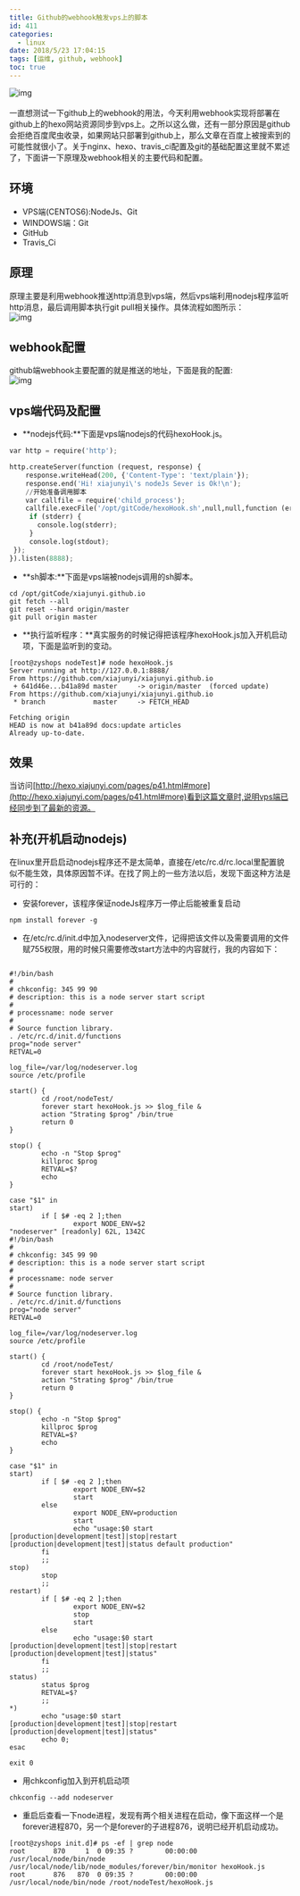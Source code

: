 ```yaml
---
title: Github的webhook触发vps上的脚本
id: 411
categories:
  - linux
date: 2018/5/23 17:04:15     
tags: [运维, github, webhook]
toc: true
---
```

![img](/img/xjy/webhook001s.jpg)<br/><br/>
一直想测试一下github上的webhook的用法，今天利用webhook实现将部署在github上的hexo网站资源同步到vps上。之所以这么做，还有一部分原因是github会拒绝百度爬虫收录，如果网站只部署到github上，那么文章在百度上被搜索到的可能性就很小了。关于nginx、hexo、travis_ci配置及git的基础配置这里就不累述了，下面讲一下原理及webhook相关的主要代码和配置。

<!--more-->

## 环境
+ VPS端(CENTOS6):NodeJs、Git
+ WINDOWS端：Git
+ GitHub
+ Travis_Ci


## 原理
原理主要是利用webhook推送http消息到vps端，然后vps端利用nodejs程序监听http消息，最后调用脚本执行git pull相关操作。具体流程如图所示：<br/>
![img](/img/xjy/webhook001.jpg)

## webhook配置
github端webhook主要配置的就是推送的地址，下面是我的配置:  <br/>
![img](/img/xjy/webhook002.jpg)

## vps端代码及配置
+ **nodejs代码:**下面是vps端nodejs的代码hexoHook.js。

``` py
var http = require('http');

http.createServer(function (request, response) {
    response.writeHead(200, {'Content-Type': 'text/plain'});
    response.end('Hi! xiajunyi\'s nodeJs Sever is Ok!\n');
	//开始准备调用脚本
	var callfile = require('child_process');
	callfile.execFile('/opt/gitCode/hexoHook.sh',null,null,function (err, stdout, stderr) {
     if (stderr) {
       console.log(stderr);
     }
     console.log(stdout);
 });
}).listen(8888);
```

+ **sh脚本:**下面是vps端被nodejs调用的sh脚本。

``` shell
cd /opt/gitCode/xiajunyi.github.io
git fetch --all
git reset --hard origin/master
git pull origin master
```

+ **执行监听程序：**真实服务的时候记得把该程序hexoHook.js加入开机启动项，下面是监听到的变动。

``` shell
[root@zyshops nodeTest]# node hexoHook.js 
Server running at http://127.0.0.1:8888/
From https://github.com/xiajunyi/xiajunyi.github.io
 + 641d46e...b41a89d master     -> origin/master  (forced update)
From https://github.com/xiajunyi/xiajunyi.github.io
 * branch            master     -> FETCH_HEAD

Fetching origin
HEAD is now at b41a89d docs:update articles
Already up-to-date.
```

## 效果
当访问[http://hexo.xiajunyi.com/pages/p41.html#more](http://hexo.xiajunyi.com/pages/p41.html#more)看到这篇文章时,说明vps端已经同步到了最新的资源。

## 补充(开机启动nodejs)
在linux里开启启动nodejs程序还不是太简单，直接在/etc/rc.d/rc.local里配置貌似不能生效，具体原因暂不详。在找了网上的一些方法以后，发现下面这种方法是可行的：

+ 安装forever，该程序保证nodeJs程序万一停止后能被重复启动

```shell
npm install forever -g
```

+ 在/etc/rc.d/init.d中加入nodeserver文件，记得把该文件以及需要调用的文件赋755权限，用的时候只需要修改start方法中的内容就行，我的内容如下：

```text

#!/bin/bash
#
# chkconfig: 345 99 90
# description: this is a node server start script
#
# processname: node server
#
# Source function library.
. /etc/rc.d/init.d/functions
prog="node server"
RETVAL=0

log_file=/var/log/nodeserver.log
source /etc/profile

start() {
        cd /root/nodeTest/
        forever start hexoHook.js >> $log_file &
        action "Strating $prog" /bin/true
        return 0
}

stop() {
        echo -n "Stop $prog"
        killproc $prog
        RETVAL=$?
        echo
}

case "$1" in
start)
        if [ $# -eq 2 ];then
                export NODE_ENV=$2
"nodeserver" [readonly] 62L, 1342C
#!/bin/bash
#
# chkconfig: 345 99 90
# description: this is a node server start script
#
# processname: node server
#
# Source function library.
. /etc/rc.d/init.d/functions
prog="node server"
RETVAL=0

log_file=/var/log/nodeserver.log
source /etc/profile

start() {
        cd /root/nodeTest/
        forever start hexoHook.js >> $log_file &
        action "Strating $prog" /bin/true
        return 0
}

stop() {
        echo -n "Stop $prog"
        killproc $prog
        RETVAL=$?
        echo
}

case "$1" in
start)
        if [ $# -eq 2 ];then
                export NODE_ENV=$2
                start
        else
                export NODE_ENV=production
                start
                echo "usage:$0 start [production|development|test]|stop|restart [production|development|test]|status default production"
        fi
        ;;
stop)
        stop
        ;;
restart)
        if [ $# -eq 2 ];then
                export NODE_ENV=$2
                stop
                start
        else
                echo "usage:$0 start [production|development|test]|stop|restart [production|development|test]|status"
        fi
        ;;
status)
        status $prog
        RETVAL=$?
        ;;
*)
        echo "usage:$0 start [production|development|test]|stop|restart [production|development|test]|status"
        echo 0;
esac

exit 0
```

+ 用chkconfig加入到开机启动项

```shell
chkconfig --add nodeserver
```

+ 重启后查看一下node进程，发现有两个相关进程在启动，像下面这样一个是forever进程870，另一个是forever的子进程876，说明已经开机启动成功。

``` shell
[root@zyshops init.d]# ps -ef | grep node
root       870     1  0 09:35 ?        00:00:00 /usr/local/node/bin/node /usr/local/node/lib/node_modules/forever/bin/monitor hexoHook.js
root       876   870  0 09:35 ?        00:00:00 /usr/local/node/bin/node /root/nodeTest/hexoHook.js
```